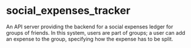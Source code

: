 # social_expenses_tracker

An API server providing the backend for a social expenses ledger for groups of friends.
In this system, users are part of groups; a user can add an expense to the group, specifying how the expense has to be split. 